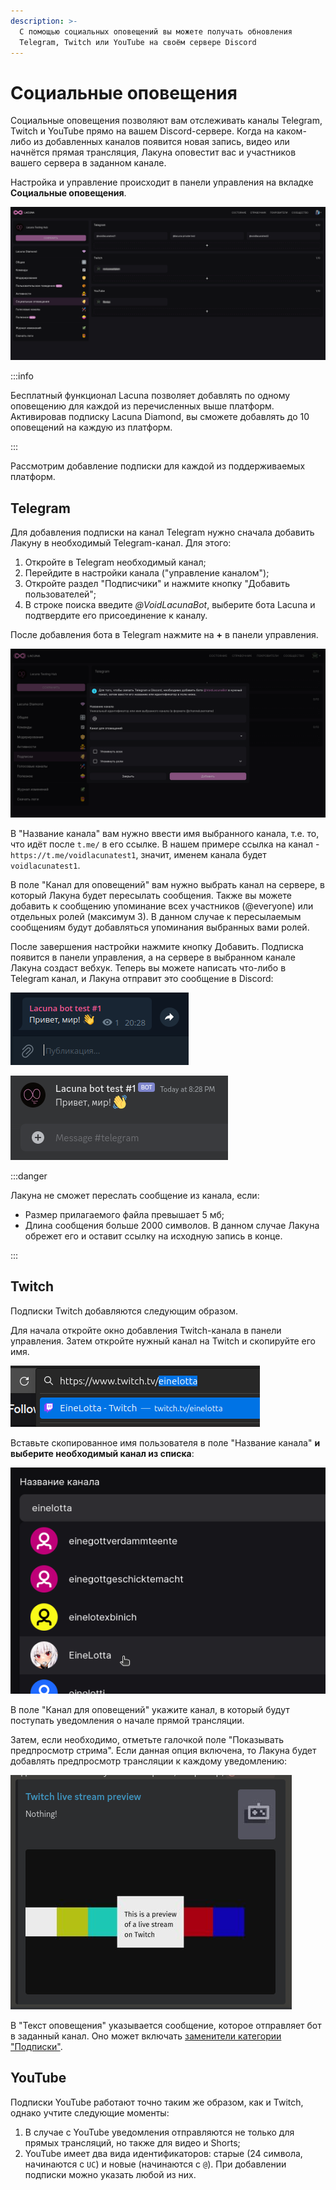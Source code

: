 ```yaml
---
description: >-
  С помощью социальных оповещений вы можете получать обновления
  Telegram, Twitch или YouTube на своём сервере Discord
---
```


# Социальные оповещения

Социальные оповещения позволяют вам отслеживать каналы Telegram, Twitch и YouTube прямо на вашем Discord-сервере. Когда на каком-либо из добавленных каналов появится новая запись, видео или начнётся прямая трансляция, Лакуна оповестит вас и участников вашего сервера в заданном канале.

Настройка и управление происходит в панели управления на вкладке **Социальные оповещения**.

<img src="../../static/img/dashboard-social-alerts-tab.png" alt="Вкладка социальных оповещений"></img>

:::info

Бесплатный функционал Lacuna позволяет добавлять по одному оповещению для каждой из перечисленных выше платформ. Активировав подписку Lacuna Diamond, вы сможете добавлять до 10 оповещений на каждую из платформ.

:::

Рассмотрим добавление подписки для каждой из поддерживаемых платформ.

## Telegram

Для добавления подписки на канал Telegram нужно сначала добавить Лакуну в необходимый Telegram-канал. Для этого:

1. Откройте в Telegram необходимый канал;
2. Перейдите в настройки канала ("управление каналом");
3. Откройте раздел "Подписчики" и нажмите кнопку "Добавить пользователей";
4. В строке поиска введите _@VoidLacunaBot_, выберите бота Lacuna и подтвердите его присоединение к каналу.

После добавления бота в Telegram нажмите на **+** в панели управления.

<img src="../../static/img/dashboard-add-telegram-window.png" alt="Окно добавления канала"></img>

В "Название канала" вам нужно ввести имя выбранного канала, т.е. то, что идёт после `t.me/` в его ссылке. В нашем примере ссылка на канал - `https://t.me/voidlacunatest1`, значит, именем канала будет `voidlacunatest1`.

В поле "Канал для оповещений" вам нужно выбрать канал на сервере, в который Лакуна будет пересылать сообщения. Также вы можете добавить к сообщению упоминание всех участников (@everyone) или отдельных ролей (максимум 3). В данном случае к пересылаемым сообщениям будут добавляться упоминания выбранных вами ролей.

После завершения настройки нажмите кнопку Добавить. Подписка появится в панели управления, а на сервере в выбранном канале Лакуна создаст вебхук. Теперь вы можете написать что-либо в Telegram канал, и Лакуна отправит это сообщение в Discord:

<img src="../../static/img/telegram-msg-in-telegram.png" alt="Сообщение в Telegram-канале"></img>

<img src="../../static/img/telegram-msg-in-discord.png" alt="Это же сообщение в Discord"></img>

:::danger

Лакуна не сможет переслать сообщение из канала, если:

- Размер прилагаемого файла превышает 5 мб;
- Длина сообщения больше 2000 символов. В данном случае Лакуна обрежет его и оставит ссылку на исходную запись в конце.

:::

## Twitch

Подписки Twitch добавляются следующим образом.

Для начала откройте окно добавления Twitch-канала в панели управления. Затем откройте нужный канал на Twitch и скопируйте его имя.

![Имя пользователя на Twitch](../../static/img/twitch-copy-channel-link.png)

Вставьте скопированное имя пользователя в поле "Название канала" **и выберите необходимый канал из списка**:

<img src="../../static/img/twitch-select-channel.png" alt="Выбор необходимого пользователя"></img>

В поле "Канал для оповещений" укажите канал, в который будут поступать уведомления о начале прямой трансляции.

Затем, если необходимо, отметьте галочкой поле "Показывать предпросмотр стрима". Если данная опция включена, то Лакуна будет добавлять предпросмотр трансляции к каждому уведомлению:

<img src="../../static/img/twitch-stream-preview.png" alt="Предпросмотр стрима"></img>

В "Текст оповещения" указывается сообщение, которое отправляет бот в заданный канал. Оно может включать [заменители категории "Подписки"](../useful/replacers/#subscriptions).

## YouTube

Подписки YouTube работают точно таким же образом, как и Twitch, однако учтите следующие моменты:

1. В случае с YouTube уведомления отправляются не только для прямых трансляций, но также для видео и Shorts;
2. YouTube имеет два вида идентификаторов: старые (24 символа, начинаются с `UC`) и новые (начинаются с `@`). При добавлении подписки можно указать любой из них.
